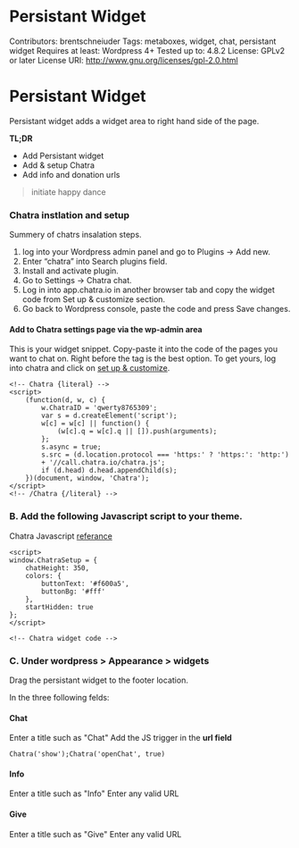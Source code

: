 # Persistant Widget


Contributors:      brentschneiuder
Tags:              metaboxes, widget, chat, persistant widget
Requires at least: Wordpress 4+
Tested up to:      4.8.2
License:           GPLv2 or later
License URI:       http://www.gnu.org/licenses/gpl-2.0.html

# Persistant Widget

Persistant widget adds a widget area to right hand side of the page.

__TL;DR__

- Add Persistant widget
- Add & setup Chatra
- Add info and donation urls
> initiate happy dance

### Chatra instlation and setup

Summery of chatrs insalation steps.

1. log into your Wordpress admin panel and go to Plugins → Add new.
2. Enter “chatra” into Search plugins field.
3. Install and activate plugin.
4. Go to Settings → Chatra chat.
5. Log in into app.chatra.io in another browser tab and copy the widget code from Set up & customize section.
6. Go back to Wordpress console, paste the code and press Save changes.


#### Add to Chatra settings page via the wp-admin area
This is your widget snippet. Copy-paste it into the code of the pages you want to chat on. Right before the </head> tag is the best option.
To get yours, log into chatra and click on [set up & customize](https://app.chatra.io/settings/general).

```
<!-- Chatra {literal} -->
<script>
    (function(d, w, c) {
        w.ChatraID = 'qwerty8765309';
        var s = d.createElement('script');
        w[c] = w[c] || function() {
            (w[c].q = w[c].q || []).push(arguments);
        };
        s.async = true;
        s.src = (d.location.protocol === 'https:' ? 'https:': 'http:')
        + '//call.chatra.io/chatra.js';
        if (d.head) d.head.appendChild(s);
    })(document, window, 'Chatra');
</script>
<!-- /Chatra {/literal} -->
```


### B. Add the following Javascript script to your theme. 

Chatra Javascript [referance](https://chatra.io/help/api/#api-reference)
```
<script>
window.ChatraSetup = {
    chatHeight: 350,
    colors: {
        buttonText: '#f600a5',
        buttonBg: '#fff'
    },
    startHidden: true
};
</script>

<!-- Chatra widget code -->
```


### C. Under wordpress > Appearance > widgets
 
Drag the persistant widget to the footer location.

In the three following felds:

#### Chat
Enter a title such as "Chat"
Add the JS trigger in the __url field__

`Chatra('show');Chatra('openChat', true)`

#### Info

Enter a title such as "Info"
Enter any valid URL


#### Give

Enter a title such as "Give"
Enter any valid URL